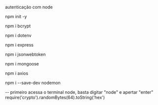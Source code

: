 autenticação com node

npm init -y

npm i bcrypt

npm i dotenv

npm i express

npm i jsonwebtoken

npm i mongoose

npm i axios

npm i --save-dev nodemon

-- primeiro acessa o terminal node, basta digitar "node" e apertar "enter"
require('crypto').randomBytes(64).toString('hex')